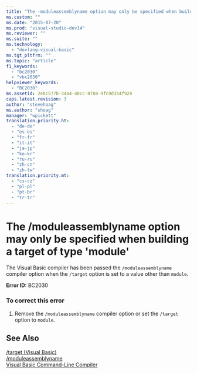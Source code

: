 ```yaml
---
title: "The -moduleassemblyname option may only be specified when building a target of type &#39;module&#39; | Microsoft Docs"
ms.custom: ""
ms.date: "2015-07-20"
ms.prod: "visual-studio-dev14"
ms.reviewer: ""
ms.suite: ""
ms.technology: 
  - "devlang-visual-basic"
ms.tgt_pltfrm: ""
ms.topic: "article"
f1_keywords: 
  - "bc2030"
  - "vbc2030"
helpviewer_keywords: 
  - "BC2030"
ms.assetid: 2ebc577b-3464-40cc-8788-9fc9d3b4f928
caps.latest.revision: 3
author: "stevehoag"
ms.author: "shoag"
manager: "wpickett"
translation.priority.ht: 
  - "de-de"
  - "es-es"
  - "fr-fr"
  - "it-it"
  - "ja-jp"
  - "ko-kr"
  - "ru-ru"
  - "zh-cn"
  - "zh-tw"
translation.priority.mt: 
  - "cs-cz"
  - "pl-pl"
  - "pt-br"
  - "tr-tr"
---
```

# The /moduleassemblyname option may only be specified when building a target of type &#39;module&#39;
The Visual Basic compiler has been passed the `/moduleassemblyname` compiler option when the `/target` option is set to a value other than `module`.  
  
 **Error ID:** BC2030  
  
### To correct this error  
  
1.  Remove the `/moduleassemblyname` compiler option or set the `/target` option to `module`.  
  
## See Also  
 [/target (Visual Basic)](../../visual-basic/reference/command-line-compiler/target.md)   
 [/moduleassemblyname](../../visual-basic/reference/command-line-compiler/moduleassemblyname.md)   
 [Visual Basic Command-Line Compiler](../../visual-basic/reference/command-line-compiler/index.md)